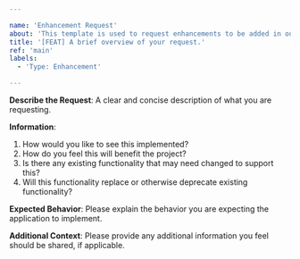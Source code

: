 ```yaml
---

name: 'Enhancement Request'
about: 'This template is used to request enhancements to be added in our projects.'
title: '[FEAT] A brief overview of your request.'
ref: 'main'
labels:
  - 'Type: Enhancement'

---
```


**Describe the Request**: A clear and concise description of what you are
requesting.

**Information**:

1. How would you like to see this implemented?
2. How do you feel this will benefit the project?
3. Is there any existing functionality that may need changed to support this?
4. Will this functionality replace or otherwise deprecate existing
   functionality?

**Expected Behavior**: Please explain the behavior you are expecting the
application to implement.

**Additional Context**: Please provide any additional information you feel
should be shared, if applicable.

